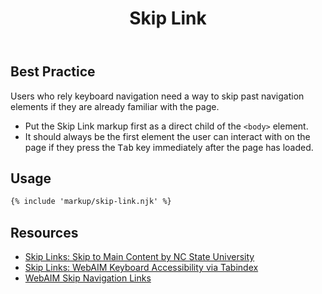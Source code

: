 ﻿---
title: Skip Link
summary: Skip Links allow users to skip navigation elements and go straight to content.
tags: components
layout: docs/guide
eleventyNavigation:
  key: Skip Link
  parent: Components
  order: 280
  excerpt: Skip Links allow users to skip navigation elements and go straight to content.
  img: /img/illustrations/illus-skip-link.svg
---

## Best Practice

Users who rely keyboard navigation need a way to skip past navigation elements if they are already familiar with the page.

- Put the Skip Link markup first as a direct child of the `<body>` element.
- It should always be the first element the user can interact with on the page if they press the <kbd>Tab</kbd> key immediately after the page has loaded.

## Usage

``` html
{% include 'markup/skip-link.njk' %}
```

## Resources
* <a href="https://accessibility.oit.ncsu.edu/it-accessibility-at-nc-state/developers/accessibility-handbook/mouse-and-keyboard-events/skip-to-main-content/" target="_blank">Skip Links: Skip to Main Content by NC State University</a>
* <a href="https://webaim.org/techniques/keyboard/tabindex" target="_blank">Skip Links: WebAIM Keyboard Accessibility via Tabindex</a>
* <a href="https://webaim.org/techniques/skipnav/" target="_blank">WebAIM Skip Navigation Links</a>
